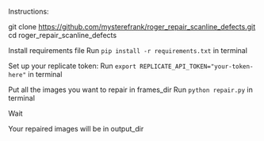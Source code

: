 Instructions:

git clone https://github.com/mysterefrank/roger_repair_scanline_defects.git
cd roger_repair_scanline_defects


Install requirements file
Run ```pip install -r requirements.txt``` in terminal

Set up your replicate token:
Run ```export REPLICATE_API_TOKEN="your-token-here"``` in terminal

Put all the images you want to repair in frames_dir
Run ```python repair.py``` in terminal

Wait

Your repaired images will be in output_dir
